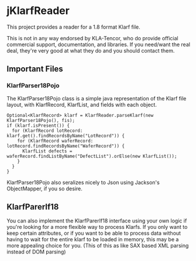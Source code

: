 # jKlarfReader

This project provides a reader for a 1.8 format Klarf file.

This is not in any way endorsed by KLA-Tencor, who do provide official commercial support, documentation, 
and libraries.  If you need/want the real deal, they're very good at what they do and you should contact them.

## Important Files

### KlarfParser18Pojo 

The KlarfParser18Pojo class is a simple java representation of the Klarf file layout, with KlarfRecord, KlarfList, and fields with each object. 

```
Optional<KlarfRecord> klarf = KlarfReader.parseKlarf(new KlarfParser18Pojo(), fis);
if (klarf.isPresent()) {
  for (KlarfRecord lotRecord: klarf.get().findRecordsByName("LotRecord")) {
    for (KlarfRecord waferRecord: lotRecord.findRecordsByName("WaferRecord")) {
      KlarfList defects = waferRecord.findListByName("DefectList").orElse(new KlarfList());
    }
  }
}
```

KlarfParser18Pojo also seralizes nicely to Json using Jackson's ObjectMapper, if you so desire.

## KlarfParerIf18

You can also implement the KlarfParerIf18 interface using your own logic if you're looking for a more flexible way
to process Klarfs.  If you only want to keep certain attributes, or if you want to be able to process data without having to 
wait for the entire klarf to be loaded in memory, this may be a more appealing choice for you.  (This of this as like SAX based XML 
parsing instead of DOM parsing)

